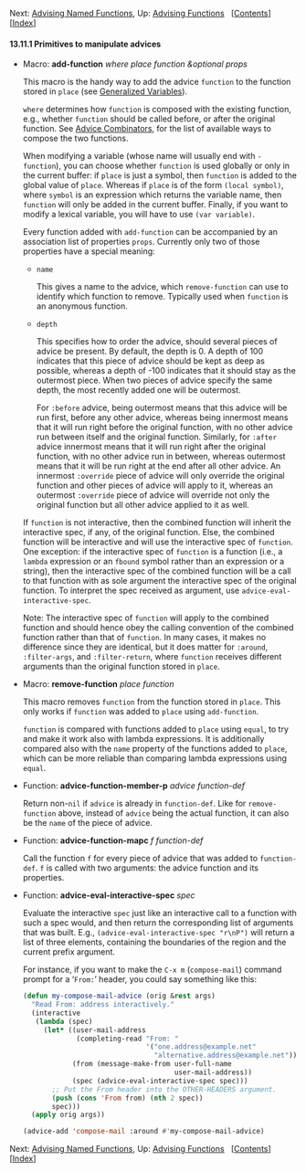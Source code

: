 

Next: [Advising Named Functions](Advising-Named-Functions.html), Up: [Advising Functions](Advising-Functions.html)   \[[Contents](index.html#SEC_Contents "Table of contents")]\[[Index](Index.html "Index")]

#### 13.11.1 Primitives to manipulate advices

*   Macro: **add-function** *where place function \&optional props*

    This macro is the handy way to add the advice `function` to the function stored in `place` (see [Generalized Variables](Generalized-Variables.html)).

    `where` determines how `function` is composed with the existing function, e.g., whether `function` should be called before, or after the original function. See [Advice Combinators](Advice-Combinators.html), for the list of available ways to compose the two functions.

    When modifying a variable (whose name will usually end with `-function`), you can choose whether `function` is used globally or only in the current buffer: if `place` is just a symbol, then `function` is added to the global value of `place`. Whereas if `place` is of the form `(local symbol)`, where `symbol` is an expression which returns the variable name, then `function` will only be added in the current buffer. Finally, if you want to modify a lexical variable, you will have to use `(var variable)`.

    Every function added with `add-function` can be accompanied by an association list of properties `props`. Currently only two of those properties have a special meaning:

    *   `name`

        This gives a name to the advice, which `remove-function` can use to identify which function to remove. Typically used when `function` is an anonymous function.

    *   `depth`

        This specifies how to order the advice, should several pieces of advice be present. By default, the depth is 0. A depth of 100 indicates that this piece of advice should be kept as deep as possible, whereas a depth of -100 indicates that it should stay as the outermost piece. When two pieces of advice specify the same depth, the most recently added one will be outermost.

        For `:before` advice, being outermost means that this advice will be run first, before any other advice, whereas being innermost means that it will run right before the original function, with no other advice run between itself and the original function. Similarly, for `:after` advice innermost means that it will run right after the original function, with no other advice run in between, whereas outermost means that it will be run right at the end after all other advice. An innermost `:override` piece of advice will only override the original function and other pieces of advice will apply to it, whereas an outermost `:override` piece of advice will override not only the original function but all other advice applied to it as well.

    If `function` is not interactive, then the combined function will inherit the interactive spec, if any, of the original function. Else, the combined function will be interactive and will use the interactive spec of `function`. One exception: if the interactive spec of `function` is a function (i.e., a `lambda` expression or an `fbound` symbol rather than an expression or a string), then the interactive spec of the combined function will be a call to that function with as sole argument the interactive spec of the original function. To interpret the spec received as argument, use `advice-eval-interactive-spec`.

    Note: The interactive spec of `function` will apply to the combined function and should hence obey the calling convention of the combined function rather than that of `function`. In many cases, it makes no difference since they are identical, but it does matter for `:around`, `:filter-args`, and `:filter-return`, where `function` receives different arguments than the original function stored in `place`.

<!---->

*   Macro: **remove-function** *place function*

    This macro removes `function` from the function stored in `place`. This only works if `function` was added to `place` using `add-function`.

    `function` is compared with functions added to `place` using `equal`, to try and make it work also with lambda expressions. It is additionally compared also with the `name` property of the functions added to `place`, which can be more reliable than comparing lambda expressions using `equal`.

<!---->

*   Function: **advice-function-member-p** *advice function-def*

    Return non-`nil` if `advice` is already in `function-def`. Like for `remove-function` above, instead of `advice` being the actual function, it can also be the `name` of the piece of advice.

<!---->

*   Function: **advice-function-mapc** *f function-def*

    Call the function `f` for every piece of advice that was added to `function-def`. `f` is called with two arguments: the advice function and its properties.

<!---->

*   Function: **advice-eval-interactive-spec** *spec*

    Evaluate the interactive `spec` just like an interactive call to a function with such a spec would, and then return the corresponding list of arguments that was built. E.g., `(advice-eval-interactive-spec "r\nP")` will return a list of three elements, containing the boundaries of the region and the current prefix argument.

    For instance, if you want to make the `C-x m` (`compose-mail`) command prompt for a ‘`From:`’ header, you could say something like this:

    ```lisp
    (defun my-compose-mail-advice (orig &rest args)
      "Read From: address interactively."
      (interactive
       (lambda (spec)
         (let* ((user-mail-address
                 (completing-read "From: "
                                  '("one.address@example.net"
                                    "alternative.address@example.net")))
                (from (message-make-from user-full-name
                                         user-mail-address))
                (spec (advice-eval-interactive-spec spec)))
           ;; Put the From header into the OTHER-HEADERS argument.
           (push (cons 'From from) (nth 2 spec))
           spec)))
      (apply orig args))

    (advice-add 'compose-mail :around #'my-compose-mail-advice)
    ```

Next: [Advising Named Functions](Advising-Named-Functions.html), Up: [Advising Functions](Advising-Functions.html)   \[[Contents](index.html#SEC_Contents "Table of contents")]\[[Index](Index.html "Index")]
